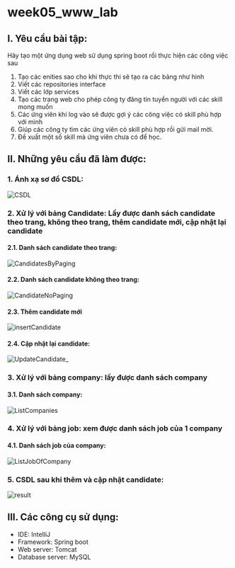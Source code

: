# week05_www_lab
## I. Yêu cầu bài tập:
Hãy tạo một ứng dụng web sử dụng spring boot rồi thực hiện các công việc sau
1. Tạo các enities sao cho khi thực thi sẽ tạo ra các bảng như hình
2. Viết các repositories interface
3. Viết các lớp services
4. Tạo các trang web cho phép công ty đăng tin tuyển người với các skill mong muốn
5. Các ứng viên khi log vào sẽ được gợi ý các công việc có skill phù hợp với mình
6. Giúp các công ty tìm các ứng viên có skill phù hợp rồi gửi mail mời.
7. Đề xuất một số skill mà ứng viên chưa có để học.
## II. Những yêu cầu đã làm được:
### 1. Ánh xạ sơ đồ CSDL:
![CSDL](https://github.com/trungthinh2k2/week05_www_lab/assets/89030667/4a16d48f-5b90-4bb5-ab0b-bcf5827c55e6)
### 2. Xử lý với bảng Candidate: Lấy được danh sách candidate theo trang, không theo trang, thêm candidate mới, cập nhật lại candidate
#### 2.1. Danh sách candidate theo trang:
![CandidatesByPaging](https://github.com/trungthinh2k2/week05_www_lab/assets/89030667/0f3ef328-9dbc-47ca-95cf-bfba3f1f6cbb)
#### 2.2. Danh sách candidate không theo trang:
![CandidateNoPaging](https://github.com/trungthinh2k2/week05_www_lab/assets/89030667/3a71dc99-65e2-4d94-b1f7-ae6f2c8f521b)
#### 2.3. Thêm candidate mới
![insertCandidate](https://github.com/trungthinh2k2/week05_www_lab/assets/89030667/376fbcda-063f-4987-870a-3a9e3382989b)
#### 2.4. Cập nhật lại candidate:
![UpdateCandidate_](https://github.com/trungthinh2k2/week05_www_lab/assets/89030667/e14b3a79-6006-4bbf-80bd-1672951fb694)
### 3. Xử lý với bảng company: lấy được danh sách company
#### 3.1. Danh sách company:
![ListCompanies](https://github.com/trungthinh2k2/week05_www_lab/assets/89030667/71ddefbb-47e2-4304-b617-3ae4c4890d01)
### 4. Xử lý với bảng job: xem được danh sách job của 1 company
#### 4.1. Danh sách job của company:
![ListJobOfCompany](https://github.com/trungthinh2k2/week05_www_lab/assets/89030667/1b7fad58-1033-44cc-b0e2-ebcb0a7ba816)

### 5. CSDL sau khi thêm và cập nhật candidate:
![result](https://github.com/trungthinh2k2/week05_www_lab/assets/89030667/957a367a-4172-4abf-8452-2565cba92005)
## III. Các công cụ sử dụng:
 * IDE: IntelliJ
 * Framework: Spring boot
 * Web server: Tomcat
 * Database server: MySQL
